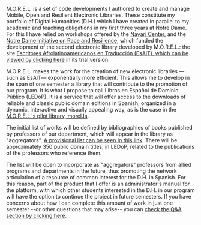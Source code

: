 M.O.R.E.L. is a set of code developments I authored to create and manage Mobile, Open and Resilient Electronic Libraries. These constitute my portfolio of Digital Humanities (D.H.) which I have created in parallel to my academic and teaching obligations in my first three years at Notre Dame. For this I have relied on workshops offered by the [Navari Center](https://cds.library.nd.edu/), and the [Notre Dame Initiative on Race and Resilience](https://raceandresilience.nd.edu/), which funded the development of the second electronic library developed by M.O.R.E.L.: the site [Escritores Afrolatinoamericanos en Traducción (EsAlT), which can be viewed by clicking here](https://aquamarine-basbousa-841893.netlify.app/) in its trial version.

M.O.R.E.L. makes the work for the creation of new electronic libraries —such as EsAlT— exponentially more efficient. This allows me to develop in the span of one semester a library that will contribute to the promotion of our program. It is what I propose to call Libros en Español de Dominio Público (LEDoP). It is a service that will offer access to the downloads of reliable and classic public domain editions in Spanish, organized in a dynamic, interactive and visually appealing way, as is the case in the [M.O.R.E.L.'s pilot library, morel.la](https://morel.la/). 

The initial list of works will be defined by bibliographies of books published by professors of our department, which will appear in the library as "aggregators". [A provisional list can be seen in this link](https://febr3s.github.io/ledop/list.html). There will be approximately 350 public domain titles, in LEDoP, related to the publications of the professors who reference them. 

The list will be open to incorporate as "aggregators" professors from allied programs and departments in the future, thus promoting the network articulation of a resource of common interest for the D.H. in Spanish. For this reason, part of the product that I offer is an administrator's manual for the platform, with which other students interested in the D.H. in our program will have the option to continue the project in future semesters. If you have concerns about how I can complete this amount of work in just one semester --or other questions that may arise-- you can [check the Q&A section by clicking here](https://febr3s.github.io/ledop/qa.html).
